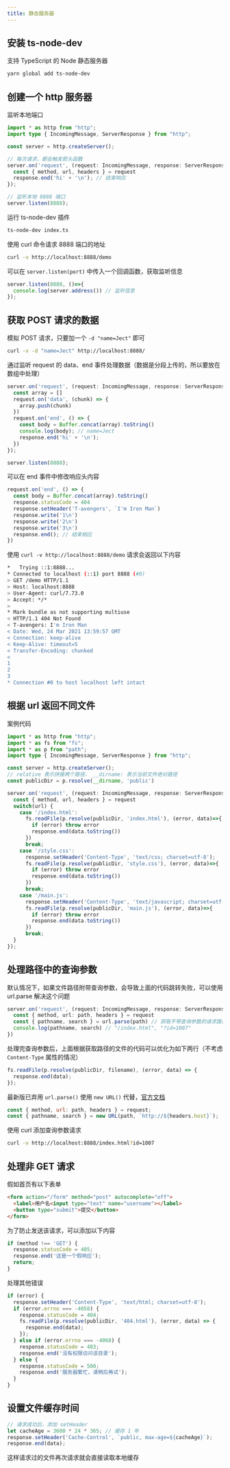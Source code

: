 ```yaml
---
title: 静态服务器
---
```


## 安装 ts-node-dev

支持 TypeScript 的 Node 静态服务器

```sh
yarn global add ts-node-dev
```

## 创建一个 http 服务器

监听本地端口

```ts
import * as http from "http";
import type { IncomingMessage, ServerResponse } from "http";

const server = http.createServer();

// 每次请求，都会触发箭头函数
server.on('request', (request: IncomingMessage, response: ServerResponse) => {
  const { method, url, headers } = request
  response.end('hi' + '\n'); // 结束响应
});

// 监听本地 8888 端口
server.listen(8888);
```

运行 ts-node-dev 插件

```sh
ts-node-dev index.ts
```

使用 curl 命令请求 8888 端口的地址

```sh
curl -v http://localhost:8888/demo
```

可以在 `server.listen(port)` 中传入一个回调函数，获取监听信息

```ts
server.listen(8888, ()=>{
  console.log(server.address()) // 监听信息
});
```

## 获取 POST 请求的数据

模拟 POST 请求，只要加一个 `-d "name=Ject"` 即可

```sh
curl -v -d "name=Ject" http://localhost:8888/
```

通过监听 request 的 data、end 事件处理数据（数据是分段上传的，所以要放在数组中处理）

```ts
server.on('request', (request: IncomingMessage, response: ServerResponse) => {
  const array = []
  request.on('data', (chunk) => {
    array.push(chunk)
  })
  request.on('end', () => {
    const body = Buffer.concat(array).toString()
    console.log(body); // name=Ject
    response.end('hi' + '\n');
  })
});

server.listen(8888);
```

可以在 end 事件中修改响应头内容

```ts
request.on('end', () => {
  const body = Buffer.concat(array).toString()
  response.statusCode = 404
  response.setHeader('T-avengers', `I'm Iron Man`)
  response.write('1\n')
  response.write('2\n')
  response.write('3\n')
  response.end(); // 结束相应
})
```

使用 `curl -v http://localhost:8888/demo` 请求会返回以下内容

```sh
*   Trying ::1:8888...
* Connected to localhost (::1) port 8888 (#0)
> GET /demo HTTP/1.1
> Host: localhost:8888
> User-Agent: curl/7.73.0
> Accept: */*
>
* Mark bundle as not supporting multiuse
< HTTP/1.1 404 Not Found
< T-avengers: I'm Iron Man
< Date: Wed, 24 Mar 2021 13:59:57 GMT
< Connection: keep-alive
< Keep-Alive: timeout=5
< Transfer-Encoding: chunked
<
1
2
3
* Connection #0 to host localhost left intact
```

## 根据 url 返回不同文件

案例代码

```ts
import * as http from "http";
import * as fs from "fs";
import * as p from "path";
import type { IncomingMessage, ServerResponse } from "http";

const server = http.createServer();
// relative 表示拼接两个路径， __dirname: 表示当前文件绝对路径
const publicDir = p.resolve(__dirname, 'public')

server.on('request', (request: IncomingMessage, response: ServerResponse) => {
  const { method, url, headers } = request
  switch(url) {
    case '/index.html':
      fs.readFile(p.resolve(publicDir, 'index.html'), (error, data)=>{
        if (error) throw error
        response.end(data.toString())
      })
      break;
    case '/style.css':
      response.setHeader('Content-Type', 'text/css; charset=utf-8');
      fs.readFile(p.resolve(publicDir, 'style.css'), (error, data)=>{
        if (error) throw error
        response.end(data.toString())
      })
      break;
    case '/main.js':
      response.setHeader('Content-Type', 'text/javascript; charset=utf-8')
      fs.readFile(p.resolve(publicDir, 'main.js'), (error, data)=>{
        if (error) throw error
        response.end(data.toString())
      })
      break;
  }
});
```

## 处理路径中的查询参数

默认情况下，如果文件路径附带查询参数，会导致上面的代码跳转失败，可以使用 url.parse 解决这个问题

```ts
server.on('request', (request: IncomingMessage, response: ServerResponse) => {
  const { method, url: path, headers } = request
  const { pathname, search } = url.parse(path) // 获取不带查询参数的请求路径，及查询参数
  console.log(pathname, search) // "/index.html", "?id=1007"
})
```

处理完查询参数后，上面根据获取路径的文件的代码可以优化为如下两行（不考虑 `Content-Type` 属性的情况）

```js
fs.readFile(p.resolve(publicDir, filename), (error, data) => {
  response.end(data);
});
```

最新版已弃用 `url.parse()` 使用 `new URL()` 代替，[官方文档](https://nodejs.org/docs/latest-v12.x/api/http.html#http_message_url)

```js
const { method, url: path, headers } = request;
const { pathname, search } = new URL(path, `http://${headers.host}`);
```

使用 curl 添加查询参数请求

```sh
curl -v http://localhost:8888/index.html?id=1007
```

## 处理非 GET 请求

假如首页有以下表单

```html
<form action="/form" method="post" autocomplete="off">
  <label>用户名<input type="text" name="username"></label>
  <button type="submit">提交</button>
</form>
```

为了防止发送该请求，可以添加以下内容

```js
if (method !== 'GET') {
  response.statusCode = 405;
  response.end('这是一个假响应');
  return;
}
```

处理其他错误

```js
if (error) {
  response.setHeader('Content-Type', 'text/html; charset=utf-8');
  if (error.errno === -4058) {
    response.statusCode = 404;
    fs.readFile(p.resolve(publicDir, '404.html'), (error, data) => {
      response.end(data);
    });
  } else if (error.errno === -4068) {
    response.statusCode = 403;
    response.end('没有权限访问该目录');
  } else {
    response.statusCode = 500;
    response.end('服务器繁忙，请稍后再试');
  }
}
```

## 设置文件缓存时间

```js
// 请求成功后，添加 setHeader
let cacheAge = 3600 * 24 * 365; // 缓存 1 年
response.setHeader('Cache-Control', `public, max-age=${cacheAge}`);
response.end(data);
```

这样请求过的文件再次请求就会直接读取本地缓存